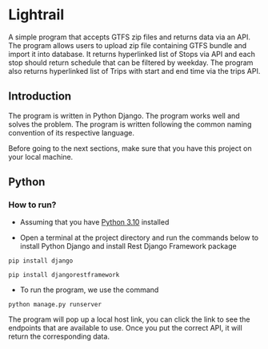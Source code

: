 # Lightrail

A simple program that accepts GTFS zip files and returns data via an API. The program allows users to upload zip file containing GTFS bundle and import it into database. It returns hyperlinked list of Stops via API and each stop should return schedule that can be filtered by weekday. The program also returns hyperlinked list of Trips with start and end time via the trips API.

## Introduction

The program is written in Python Django. The program works well and solves the problem. The program is written following the common naming convention of its respective language.

Before going to the next sections, make sure that you have this project on your local machine.

## Python

### How to run?

- Assuming that you have [Python 3.10](https://www.python.org/downloads) installed

- Open a terminal at the project directory and run the commands below to install Python Django and install Rest Django Framework package

```
pip install django
```

```
pip install djangorestframework
```

- To run the program, we use the command
```
python manage.py runserver
```

The program will pop up a local host link, you can click the link to see the endpoints that are available to use. Once you put the correct API, it will return the corresponding data.

